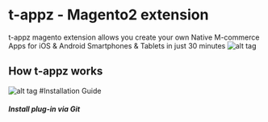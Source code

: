 # t-appz - Magento2   extension
t-appz magento extension allows you create your own Native M-commerce Apps for iOS & Android Smartphones & Tablets in just 30 minutes
 ![alt tag](http://t-appz.com/wp-content/uploads/2015/05/cihazlar.png)

## How t-appz works 
 ![alt tag](https://raw.githubusercontent.com/tappz/t-appz-php-sdk/master/docs/assets/how-its-works.jpg)
#Installation Guide

##### Install plug-in via Git
